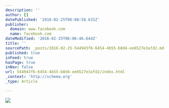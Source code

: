 ```yaml
---
description: ''
author: []
datePublished: '2016-02-25T06:08:58.631Z'
publisher:
  domain: www.facebook.com
  name: facebook.com
dateModified: '2016-02-25T06:06:46.644Z'
title: ''
sourcePath: _posts/2016-02-25-544943f6-6454-4b55-b8d4-ee6527e3afd2.md
published: true
inFeed: true
hasPage: true
inNav: false
url: 544943f6-6454-4b55-b8d4-ee6527e3afd2/index.html
_context: 'http://schema.org'
_type: Article

---
```

![](https://scontent-lax3-1.xx.fbcdn.net/hphotos-xlf1/t31.0-8/q91/s960x960/12493628_1125634834137552_7067670422627135888_o.jpg)
